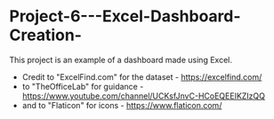 # Project-6---Excel-Dashboard-Creation-

This project is an example of a dashboard made using Excel.

* Credit to "ExcelFind.com" for the dataset - https://excelfind.com/ 
* to "TheOfficeLab" for guidance - https://www.youtube.com/channel/UCKsfJnvC-HCoEQEEIKZIzQQ  
* and to "Flaticon" for icons - https://www.flaticon.com/  
